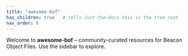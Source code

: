 ```yaml
---
title: "awesome-bof"
has_children: true   # tells Just-the-Docs this is the tree root
nav_order: 0
---
```


Welcome to **awesome-bof** – community-curated resources for Beacon Object
Files. Use the sidebar to explore.
